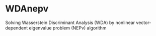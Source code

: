 # WDAnepv
Solving Wasserstein Discriminant Analysis (WDA) by nonlinear vector-dependent eigenvalue problem (NEPv) algorithm
